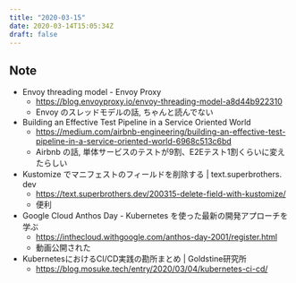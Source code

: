 ```yaml
---
title: "2020-03-15"
date: 2020-03-14T15:05:34Z
draft: false
---
```


## Note

* Envoy threading model - Envoy Proxy
  * https://blog.envoyproxy.io/envoy-threading-model-a8d44b922310
  * Envoy のスレッドモデルの話, ちゃんと読んでない
* Building an Effective Test Pipeline in a Service Oriented World
  * https://medium.com/airbnb-engineering/building-an-effective-test-pipeline-in-a-service-oriented-world-6968c513c6bd
  * Airbnb の話, 単体サービスのテストが9割、E2Eテスト1割くらいに変えたらしい
* Kustomize でマニフェストのフィールドを削除する | text․superbrothers․dev
  * https://text.superbrothers.dev/200315-delete-field-with-kustomize/
  * 便利
* Google Cloud Anthos Day - Kubernetes を使った最新の開発アプローチを学ぶ
  * https://inthecloud.withgoogle.com/anthos-day-2001/register.html
  * 動画公開された
* KubernetesにおけるCI/CD実践の勘所まとめ | Goldstine研究所
  * https://blog.mosuke.tech/entry/2020/03/04/kubernetes-ci-cd/
